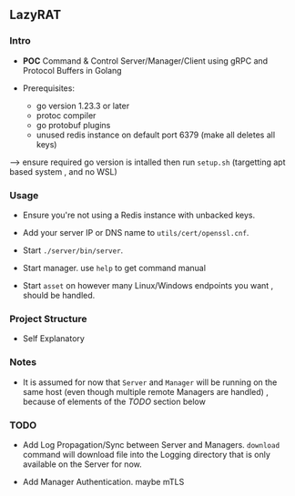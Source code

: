 ## LazyRAT ##


### Intro ###
* **POC** Command & Control Server/Manager/Client using gRPC and Protocol Buffers in Golang


* Prerequisites:
    * go version 1.23.3 or later
    * protoc compiler
    * go protobuf plugins
    * unused redis instance on default port 6379 (make all deletes all keys)

--> ensure required go version is intalled then run `setup.sh` (targetting apt based system , and no WSL)

### Usage ###

* Ensure you're not using a Redis instance with unbacked keys.

* Add your server IP or DNS name to `utils/cert/openssl.cnf`.
* Start `./server/bin/server`.
* Start manager. use `help` to get command manual
* Start `asset` on however many Linux/Windows endpoints you want , should be handled.


### Project Structure ###

* Self Explanatory

### Notes ###

* It is assumed for now that `Server` and `Manager` will be running on the same host (even though multiple remote Managers are handled) , because of elements of the *TODO* section below

### TODO ###

* Add Log Propagation/Sync between Server and Managers. `download` command will download file into the Logging directory that is only available on the Server for now.

* Add Manager Authentication. maybe mTLS
 



